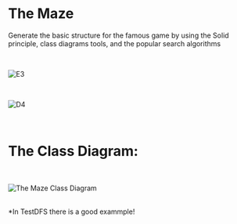 # The Maze
<p>Generate the basic structure for the famous game by using the Solid principle, class diagrams tools, and the popular search algorithms</p>

<br/>

![E3](https://user-images.githubusercontent.com/81302085/189532665-357f5a66-09fe-4d6f-bbbd-724f316bded1.JPG)

<br/>

![D4](https://user-images.githubusercontent.com/81302085/189532845-4b373c23-6498-4aa0-a2f6-57488a35d167.JPG)

<br/>

# The Class Diagram:

<br/>

![The Maze Class Diagram](https://user-images.githubusercontent.com/81302085/189532903-d1fdb258-0559-4de9-80f7-11b80d0e467b.jpg)

<br/>
*In TestDFS there is a good exammple!

